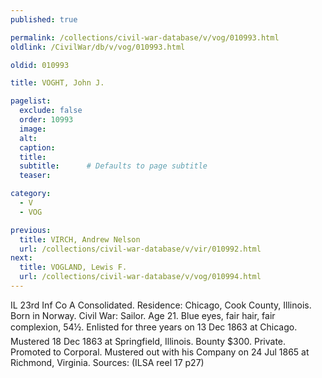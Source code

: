 ```yaml
---
published: true

permalink: /collections/civil-war-database/v/vog/010993.html
oldlink: /CivilWar/db/v/vog/010993.html

oldid: 010993

title: VOGHT, John J.

pagelist:
  exclude: false
  order: 10993
  image: 
  alt:
  caption:
  title:
  subtitle:      # Defaults to page subtitle
  teaser:

category: 
  - V 
  - VOG

previous:
  title: VIRCH, Andrew Nelson
  url: /collections/civil-war-database/v/vir/010992.html  
next:
  title: VOGLAND, Lewis F.
  url: /collections/civil-war-database/v/vog/010994.html   
---
```

IL 23rd Inf Co A Consolidated. Residence: Chicago, Cook County, Illinois. Born in Norway. Civil War: Sailor. Age 21. Blue eyes, fair hair, fair complexion, 5&#146;4&frac12;&#148;. Enlisted for three years on 13 Dec 1863 at Chicago. Mustered 18 Dec 1863 at Springfield, Illinois. Bounty $300. Private. Promoted to Corporal. Mustered out with his Company on 24 Jul 1865 at Richmond, Virginia. Sources: (ILSA reel 17 p27)